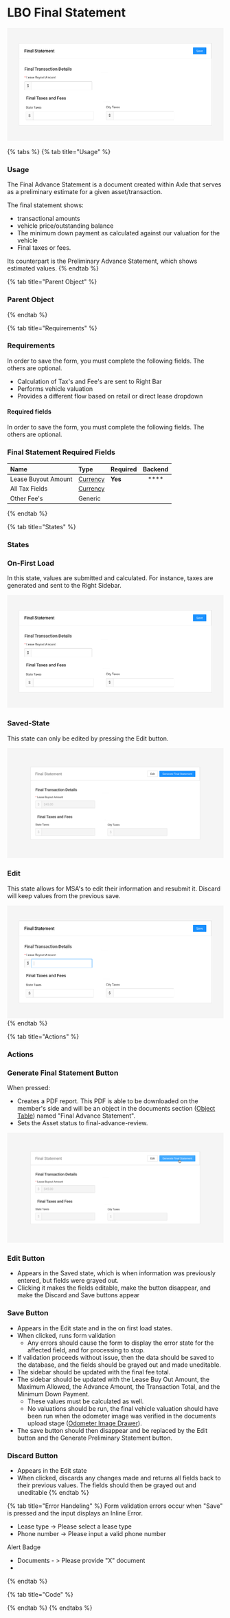 # LBO Final Statement

![](../../../.gitbook/assets/lbo-final-onload.png)

{% tabs %}
{% tab title="Usage" %}
### **Usage**

The Final Advance Statement is a document created within Axle that serves as a preliminary estimate for a given asset/transaction. 

The final statement shows: 

* transactional amounts 
* vehicle price/outstanding balance
* The minimum down payment as calculated against our valuation for the vehicle
* Final taxes or fees. 

Its counterpart is the Preliminary Advance Statement, which shows estimated values.
{% endtab %}

{% tab title="Parent Object" %}
### Parent Object
{% endtab %}

{% tab title="Requirements" %}
### Requirements

In order to save the form, you must complete the following fields. The others are optional.

* Calculation of Tax's and Fee's are sent to Right Bar
* Performs vehicle valuation
* Provides a different flow based on retail or direct lease dropdown

#### Required fields

In order to save the form, you must complete the following fields. The others are optional.

### Final Statement Required Fields

| Name | Type | Required | Backend |
| :--- | :--- | :--- | :---: |
| Lease Buyout Amount | [Currency](../../../ingredients/input/currency-input.md) | **Yes** | \*\*\*\* |
| All Tax Fields  | [Currency](../../../ingredients/input/currency-input.md) |  |  |
| Other Fee's | Generic |  |  |
{% endtab %}

{% tab title="States" %}
### States

### On-First Load

In this state, values are submitted and calculated. For instance, taxes are generated and sent to the Right Sidebar.

![](../../../.gitbook/assets/lbo-final-onload%20%281%29.png)

### Saved-State

This state can only be edited by pressing the Edit button.

![](../../../.gitbook/assets/final-staement-saved.png)

### Edit

This state allows for MSA's to edit their information and resubmit it. Discard will keep values from the previous save.

![](../../../.gitbook/assets/lbo-final-edit.png)
{% endtab %}

{% tab title="Actions" %}
### Actions

### Generate Final Statement Button

When pressed:

* Creates a PDF report. This PDF is able to be downloaded on the member's side and will be an object in the documents section \([Object Table](../../../ingredients/task-tables/object-table.md)\) named "Final Advance Statement". 
* Sets the Asset status to final-advance-review.

![](../../../.gitbook/assets/final-statement-generate-final.png)

### Edit Button

* Appears in the Saved state, which is when information was previously entered, but fields were grayed out.
* Clicking it makes the fields editable, make the button disappear, and make the Discard and Save buttons appear

### Save Button

* Appears in the Edit state and in the on first load states.
* When clicked, runs form validation
  * Any errors should cause the form to display the error state for the affected field, and for processing to stop.
* If validation proceeds without issue, then the data should be saved to the database, and the fields should be grayed out and made uneditable.
* The sidebar should be updated with the final fee total.
* The sidebar should be updated with the Lease Buy Out Amount, the Maximum Allowed, the Advance Amount, the Transaction Total, and the Minimum Down Payment. 
  * These values must be calculated as well.
  * No valuations should be run, the final vehicle valuation should have been run when the odometer image was verified in the documents upload stage \([Odometer Image Drawer](../../drawer/drawer-odometer.md)\).
* The save button should then disappear and be replaced by the Edit button and the Generate Preliminary Statement button.

### Discard Button

* Appears in the Edit state
* When clicked, discards any changes made and returns all fields back to their previous values. The fields should then be grayed out and uneditable
{% endtab %}

{% tab title="Error Handeling" %}
Form validation errors occur when "Save" is pressed and the input displays an Inline Error. 

* Lease type -&gt; Please select a lease type
* Phone number -&gt; Please input a valid phone number

Alert Badge

* Documents - &gt; Please provide  "X" document
* 
{% endtab %}

{% tab title="Code" %}

{% endtab %}
{% endtabs %}



